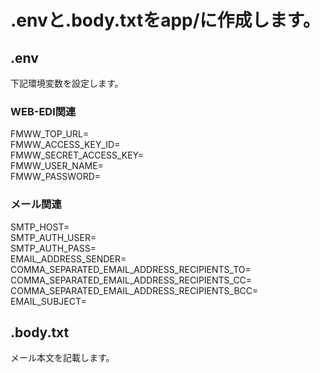 # .envと.body.txtをapp/に作成します。
## .env
下記環境変数を設定します。

### WEB-EDI関連
FMWW_TOP_URL=  
FMWW_ACCESS_KEY_ID=  
FMWW_SECRET_ACCESS_KEY=  
FMWW_USER_NAME=  
FMWW_PASSWORD=  

### メール関連
SMTP_HOST=  
SMTP_AUTH_USER=  
SMTP_AUTH_PASS=  
EMAIL_ADDRESS_SENDER=  
COMMA_SEPARATED_EMAIL_ADDRESS_RECIPIENTS_TO=  
COMMA_SEPARATED_EMAIL_ADDRESS_RECIPIENTS_CC=  
COMMA_SEPARATED_EMAIL_ADDRESS_RECIPIENTS_BCC=  
EMAIL_SUBJECT=  

## .body.txt
メール本文を記載します。
